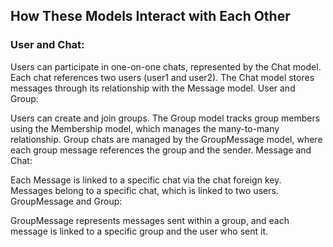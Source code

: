 ## How These Models Interact with Each Other
### User and Chat:

Users can participate in one-on-one chats, represented by the Chat model. Each chat references two users (user1 and user2).
The Chat model stores messages through its relationship with the Message model.
User and Group:

Users can create and join groups. The Group model tracks group members using the Membership model, which manages the many-to-many relationship.
Group chats are managed by the GroupMessage model, where each group message references the group and the sender.
Message and Chat:

Each Message is linked to a specific chat via the chat foreign key. Messages belong to a specific chat, which is linked to two users.
GroupMessage and Group:

GroupMessage represents messages sent within a group, and each message is linked to a specific group and the user who sent it.
